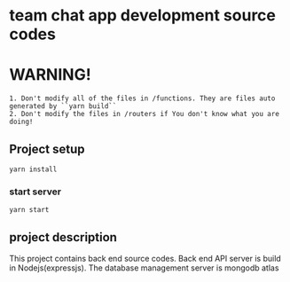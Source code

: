 # team chat app development source codes

# WARNING!
```
1. Don't modify all of the files in /functions. They are files auto generated by ``yarn build``
2. Don't modify the files in /routers if You don't know what you are doing!
```

## Project setup
```
yarn install
```

### start server
```
yarn start
```
## project description

This project contains back end source codes. Back end API server is build in Nodejs(expressjs).
The database management server is mongodb atlas